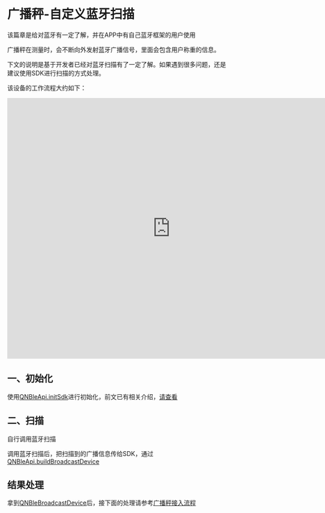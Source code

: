 # 广播秤-自定义蓝牙扫描

该篇章是给对蓝牙有一定了解，并在APP中有自己蓝牙框架的用户使用 

广播秤在测量时，会不断向外发射蓝牙广播信号，里面会包含用户称重的信息。

下文的说明是基于开发者已经对蓝牙扫描有了一定了解。如果遇到很多问题，还是建议使用SDK进行扫描的方式处理。

该设备的工作流程大约如下：

<iframe src="https://mermaidjs.github.io/mermaid-live-editor/#/view/eyJjb2RlIjoic2VxdWVuY2VEaWFncmFtXG5wYXJ0aWNpcGFudCB1c2VyIGFzIOeUqOaIt1xucGFydGljaXBhbnQgc2NhbGUgYXMg56ek56uvXG5wYXJ0aWNpcGFudCBhcHAgYXMgQVBQXG5wYXJ0aWNpcGFudCBzZXJ2ZXIgYXMg5LqR56uvXG5cbnVzZXItPj5hcHA65omT5byAQVBQXG5hcHAtLT5hcHA6IOWQr-WKqOaJq-aPj1xudXNlci0-PnNjYWxlOiDouKnkuq7np6RcbnNjYWxlLT4-YXBwOiDlj5HlsITok53niZnlub_mkq1cbmFwcC0-PmFwcDog6Kej5p6Q5bm_5pKt5pWw5o2uKOmHjemHj-OAgeWNleS9jeOAgeeKtuaAgeetiSlcbnVzZXItLT51c2VyOiDnq5nnqLNcbnNjYWxlLT4-YXBwOiDnqLPlrprmlbDmja5cbmFwcC0tPmFwcDog6K6h566X5L2T6ISC5pWw5o2uXG5hcHAtPj51c2VyOiDmmL7npLrlrozmlbTmtYvph4_nu5PmnpxcbmFwcC0-PnNlcnZlcjog5LiK5Lyg5rWL6YeP5pWw5o2uXG51c2VyLS0-dXNlcjog5LiL56ek5bm25p-l55yL5pWw5o2uXG4iLCJtZXJtYWlkIjp7InRoZW1lIjoiZGVmYXVsdCJ9fQ"  frameborder=0 width=750 height=600></iframe>

## 一、初始化
使用[QNBleApi.initSdk](../api/QNBleApi.md#initSdk)进行初始化，前文已有相关介绍，[请查看](../README.md#开发流程)

## 二、扫描

自行调用蓝牙扫描

调用蓝牙扫描后，把扫描到的广播信息传给SDK，通过[QNBleApi.buildBroadcastDevice](../api/QNBleApi.md#buildbroadcastdevice)

## 结果处理

拿到[QNBleBroadcastDevice](../api/QNBleBroadcastDevice.md)后，接下面的处理请参考[广播秤接入流程](./broadcast_scale.md)